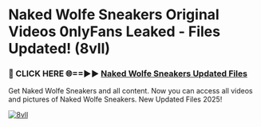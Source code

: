 # Naked Wolfe Sneakers Original Videos 0nlyFans Leaked - Files Updated! (8vll)

<h3>🔴 CLICK HERE 🌐==►► <a href="https://tinyurl.com/up5wt9bj" rel="nofollow">Naked Wolfe Sneakers Updated Files</a></h3>

Get Naked Wolfe Sneakers and all content. Now you can access all videos and pictures of Naked Wolfe Sneakers. New Updated Files 2025!

[![8vll](https://i.imgur.com/ABiUzMV.gif)](https://tinyurl.com/up5wt9bj)
